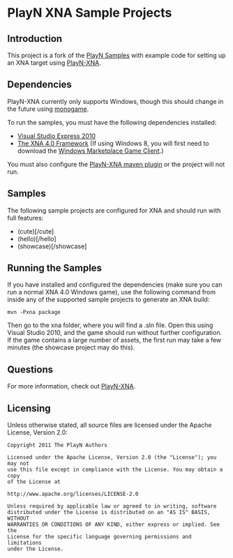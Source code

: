 PlayN XNA Sample Projects
=====================

Introduction
------------

This project is a fork of the [PlayN Samples](https://code.google.com/p/playn-samples/) with example code for setting up an XNA target using [PlayN-XNA](https://github.com/thomaswp/playn-xna). 

Dependencies
------------

PlayN-XNA currently only supports Windows, though this should change in the future using [monogame](http://www.monogame.net/).

To run the samples, you must have the following dependencies installed:
* [Visual Studio Express 2010](http://www.visualstudio.com/en-us/downloads#d-2010-express)
* [The XNA 4.0 Framework](http://www.microsoft.com/en-us/download/details.aspx?id=23714) (If using Windows 8, you will first need to download the [Windows Marketplace Game Client](http://www.xbox.com/en-US/LIVE/PC/DownloadClient).)

You must also configure the [PlayN-XNA maven plugin](https://github.com/thomaswp/playn-xna-plugin) or the project will not run.

Samples
-------

The following sample projects are configured for XNA and should run with full features:
* (cute)[/cute]
* (hello)[/hello]
* (showcase)[/showcase]

Running the Samples
-------------------

If you have installed and configured the dependencies (make sure you can run a normal XNA 4.0 Windows game), use the following command from inside any of the supported sample projects to generate an XNA build:

    mvn -Pxna package
	
Then go to the xna folder, where you will find a .sln file. Open this using Visual Studio 2010, and the game should run without further configuration. If the game contains a large number of assets, the first run may take a few minutes (the showcase project may do this).

Questions
---------

For more information, check out [PlayN-XNA](https://github.com/thomaswp/playn-xna).

Licensing
---------

Unless otherwise stated, all source files are licensed under the Apache
License, Version 2.0:

    Copyright 2011 The PlayN Authors

    Licensed under the Apache License, Version 2.0 (the "License"); you may not
    use this file except in compliance with the License. You may obtain a copy
    of the License at

    http://www.apache.org/licenses/LICENSE-2.0

    Unless required by applicable law or agreed to in writing, software
    distributed under the License is distributed on an "AS IS" BASIS, WITHOUT
    WARRANTIES OR CONDITIONS OF ANY KIND, either express or implied. See the
    License for the specific language governing permissions and limitations
    under the License.

